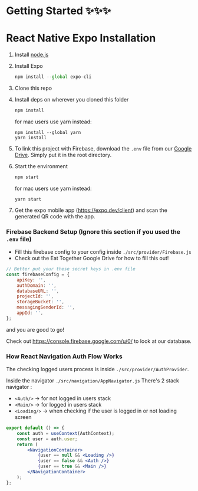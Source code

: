 # Getting Started ✨✨✨

# React Native Expo Installation

1. Install [node.js](https://nodejs.org/en/)
2. Install Expo

   ```jsx
   npm install --global expo-cli
   ```

3. Clone this repo
4. Install deps on wherever you cloned this folder

   ```jsx
   npm install
   ```
   for mac users use yarn instead:
   ```
   npm install --global yarn
   yarn install
   ```
5. To link this project with Firebase, download the `.env` file from our [Google Drive](https://drive.google.com/drive/folders/1eOrcYGYxwPWrVTMVeQIACACIpNpj3vNb). Simply put it in the root directory.
6. Start the environment

   ```jsx
   npm start
   ```
   for mac users use yarn instead:
   ```
   yarn start
   ```
   
7. Get the expo mobile app (https://expo.dev/client) and scan the generated QR code with the app.

### Firebase Backend Setup (Ignore this section if you used the `.env` file)

- Fill this firebase config to your config inside `./src/provider/Firebase.js`
- Check out the Eat Together Google Drive for how to fill this out!

```jsx
// Better put your these secret keys in .env file
const firebaseConfig = {
	apiKey: '',
	authDomain: '',
	databaseURL: '',
	projectId: '',
	storageBucket: '',
	messagingSenderId: '',
	appId: '',
};
```

and you are good to go!

Check out https://console.firebase.google.com/u/0/ to look at our database.


### How React Navigation Auth Flow Works

The checking logged users process is inside `./src/provider/AuthProvider`.

Inside the navigator `./src/navigation/AppNavigator.js`
There's 2 stack navigator :

- `<Auth/>` → for not logged in users stack
- `<Main/>` → for logged in users stack
- `<Loading/>` → when checking if the user is logged in or not loading screen

```jsx
export default () => {
	const auth = useContext(AuthContext);
	const user = auth.user;
	return (
		<NavigationContainer>
			{user == null && <Loading />}
			{user == false && <Auth />}
			{user == true && <Main />}
		</NavigationContainer>
	);
};
```
